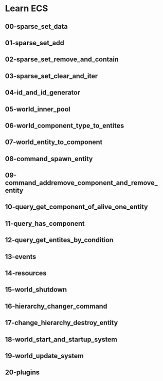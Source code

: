 # Learn ECS 
## 00-sparse_set_data
## 01-sparse_set_add
## 02-sparse_set_remove_and_contain
## 03-sparse_set_clear_and_iter
## 04-id_and_id_generator
## 05-world_inner_pool
## 06-world_component_type_to_entites
## 07-world_entity_to_component
## 08-command_spawn_entity
## 09-command_addremove_component_and_remove_entity
## 10-query_get_component_of_alive_one_entity
## 11-query_has_component
## 12-query_get_entites_by_condition
## 13-events
## 14-resources
## 15-world_shutdown
## 16-hierarchy_changer_command
## 17-change_hierarchy_destroy_entity
## 18-world_start_and_startup_system
## 19-world_update_system
## 20-plugins